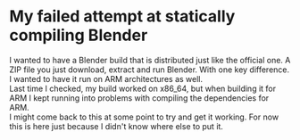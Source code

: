 # My failed attempt at statically compiling Blender
I wanted to have a Blender build that is distributed just like the official one. A ZIP file you just download, extract and run Blender. With one key difference. I wanted to have it run on ARM architectures as well.  
Last time I checked, my build worked on x86_64, but when building it for ARM I kept running into problems with compiling the dependencies for ARM.  
I might come back to this at some point to try and get it working. For now this is here just because I didn't know where else to put it.
